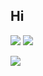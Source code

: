 ## Hi 
<img src="https://upload.wikimedia.org/wikipedia/commons/thumb/a/a0/Fortnite_logo_2.svg/330px-Fortnite_logo_2.svg.png">  <img src="https://upload.wikimedia.org/wikipedia/commons/archive/6/60/20210605083104%21XVideos_logo.svg">
<gif src="https://giph[y.com/gifs/things-url-aboot-duzpaTbCUy9Vu">

<img src="https://giphy.com/gifs/things-url-aboot-duzpaTbCUy9Vu">


